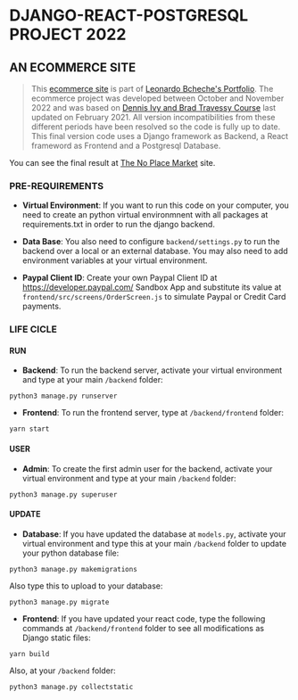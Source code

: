 # DJANGO-REACT-POSTGRESQL PROJECT 2022
## AN ECOMMERCE SITE

> This [ecommerce site](https://thenoplacemarket.herokuapp.com/) is part of [Leonardo Bcheche's Portfolio](https://github.com/LBcheche). 
> The ecommerce project was developed between October and November 2022 and was based on [Dennis Ivy and Brad Travessy Course](https://www.udemy.com/course/django-with-react-an-ecommerce-website/?src=sac&kw=django+react+e) last updated on February 2021.
> All version incompatibilities from these different periods have been resolved so the code is fully up to date.
> This final version code uses a Django framework as Backend, a React frameword as Frontend and a Postgresql Database. 

You can see the final result at [The No Place Market](https://thenoplacemarket.herokuapp.com/) site.

### PRE-REQUIREMENTS

- **Virtual Environment**: If you want to run this code on your computer, you need to create an python virtual environmnent with all packages at requirements.txt in order to run the django backend. 

- **Data Base**: You also need to configure `backend/settings.py` to run the backend over a local or an external database. You may also need to add environment variables at your virtual environment. 

- **Paypal Client ID**: Create your own Paypal Client ID at https://developer.paypal.com/ Sandbox App and substitute its value at `frontend/src/screens/OrderScreen.js` to simulate Paypal or Credit Card payments.

### LIFE CICLE

#### RUN

- **Backend**: To run the backend server, activate your virtual environment and type at your main `/backend` folder:
``` 
python3 manage.py runserver
``` 

- **Frontend**: To run the frontend server, type at `/backend/frontend` folder:
```
yarn start
``` 

#### USER

- **Admin**: To create the first admin user for the backend, activate your virtual environment and type at your main `/backend` folder:
```
python3 manage.py superuser
``` 

#### UPDATE

- **Database**: If you have updated the database at `models.py`, activate your virtual environment and type this at your main `/backend` folder to update your python database file:
```
python3 manage.py makemigrations
``` 
Also type this to upload to your database:

```
python3 manage.py migrate
``` 

- **Frontend**: If you have updated your react code, type the following commands at `/backend/frontend` folder to see all modifications as Django static files:
```
yarn build
``` 
Also, at your `/backend` folder:

```
python3 manage.py collectstatic
``` 
